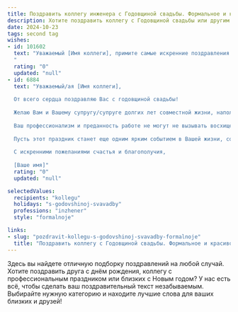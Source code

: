 ```yaml
---
title: Поздравить коллегу инженера с Годовщиной свадьбы. Формальное и красивое
description: Хотите поздравить коллегу с Годовщиной свадьбы или другим праздником? Наш ИИ создаст незабываемое поздравление, а вы обязательно выделитесь среди других.  
date: 2024-10-23
tags: second tag
wishes:
- id: 101602
  text: "Уважаемый [Имя коллеги], примите самые искренние поздравления с замечательной годовщиной вашей свадьбы! Желаю вам долгих лет совместного счастья, взаимопонимания и любви. Пусть ваш семейный очаг всегда будет наполнен теплом, уютом и радостью.  Пусть ваша жизнь, как и сложный, но прекрасный инженерный проект, будет удачно реализована и принесёт вам только самые лучшие результаты!
  "
  rating: "0"
  updated: "null"
- id: 6884
  text: "Уважаемый/ая [Имя коллеги],
  
  От всего сердца поздравляю Вас с годовщиной свадьбы!
  
  Желаю Вам и Вашему супругу/супруге долгих лет совместной жизни, наполненных любовью, взаимопониманием и поддержкой. Пусть в Вашем доме всегда царят мир, гармония и счастье.
  
  Ваш профессионализм и преданность работе не могут не вызывать восхищения. Желаю Вам дальнейших успехов в Вашей инженерной деятельности, реализации всех намеченных планов и новых свершений.
  
  Пусть этот праздник станет еще одним ярким событием в Вашей жизни, согреет Вас теплом и подарит незабываемые впечатления.
  
  С искренними пожеланиями счастья и благополучия,
  
  [Ваше имя]"
  rating: "0"
  updated: "null"

selectedValues:
  recipients: "kollegu"
  holidays: "s-godovshinoj-svavadby"
  professions: "inzhener"
  style: "formalnoje"

links:
- slug: "pozdravit-kollegu-s-godovshinoj-svavadby-formalnoje"
  title: "Поздравить коллегу с Годовщиной свадьбы. Формальное и красивое"
---
```


Здесь вы найдете отличную подборку поздравлений на любой случай.
Хотите поздравить друга с днём рождения, коллегу с профессиональным праздником или близких с Новым годом? У нас есть всё, чтобы сделать ваш поздравительный текст незабываемым. Выбирайте нужную категорию и находите лучшие слова для ваших близких и друзей!
